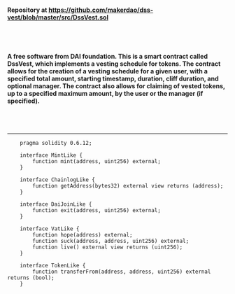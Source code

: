 #### Repository at https://github.com/makerdao/dss-vest/blob/master/src/DssVest.sol 
<br>
<br>

####  A free software from DAI foundation. This is a smart contract called DssVest, which implements a vesting schedule for tokens. The contract allows for the creation of a vesting schedule for a given user, with a specified total amount, starting timestamp, duration, cliff duration, and optional manager. The contract also allows for claiming of vested tokens, up to a specified maximum amount, by the user or the manager (if specified).
<br>
<br>

***

    
        pragma solidity 0.6.12;

        interface MintLike {
            function mint(address, uint256) external;
        }

        interface ChainlogLike {
            function getAddress(bytes32) external view returns (address);
        }

        interface DaiJoinLike {
            function exit(address, uint256) external;
        }

        interface VatLike {
            function hope(address) external;
            function suck(address, address, uint256) external;
            function live() external view returns (uint256);
        }

        interface TokenLike {
            function transferFrom(address, address, uint256) external returns (bool);
        }    
